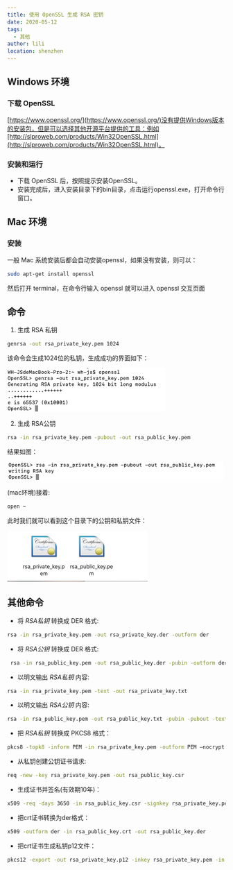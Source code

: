 ```yaml
---
title: 使用 OpenSSL 生成 RSA 密钥
date: 2020-05-12
tags:
  - 其他
author: lili
location: shenzhen
---
```


## Windows 环境

### 下载 OpenSSL

[https://www.openssl.org/](https://www.openssl.org/)没有提供Windows版本的安装包，但是可以选择其他开源平台提供的工具：例如[http://slproweb.com/products/Win32OpenSSL.html](http://slproweb.com/products/Win32OpenSSL.html)。

### 安装和运行

- 下载 OpenSSL 后，按照提示安装OpenSSL。
- 安装完成后，进入安装目录下的bin目录，点击运行openssl.exe，打开命令行窗口。


## Mac 环境

### 安装

一般 Mac 系统安装后都会自动安装openssl，如果没有安装，则可以：

```sh
sudo apt-get install openssl
```

然后打开 terminal，在命令行输入 openssl 就可以进入 openssl 交互页面

## 命令

1. 生成 RSA 私钥

```sh
genrsa -out rsa_private_key.pem 1024
```

该命令会生成1024位的私钥，生成成功的界面如下：

![image from dependency](../../.vuepress/public/images/openssl-rsa/01.png)

2. 生成 RSA公钥

```sh
rsa -in rsa_private_key.pem -pubout -out rsa_public_key.pem
```

结果如图：

![image from dependency](../../.vuepress/public/images/openssl-rsa/02.png)

(mac环境)接着:

```sh
open ~
```

此时我们就可以看到这个目录下的公钥和私钥文件：

![image from dependency](../../.vuepress/public/images/openssl-rsa/03.png)

## 其他命令

- 将 *RSA私钥* 转换成 DER 格式:

```sh
rsa -in rsa_private_key.pem -out rsa_private_key.der -outform der
```

- 将 *RSA公钥* 转换成 DER 格式:

```sh
 rsa -in rsa_public_key.pem -out rsa_public_key.der -pubin -outform der
```

- 以明文输出 *RSA私钥* 内容:

```sh
rsa -in rsa_private_key.pem -text -out rsa_private_key.txt
```

- 以明文输出 *RSA公钥* 内容:

```sh
rsa -in rsa_public_key.pem -out rsa_public_key.txt -pubin -pubout -text
```

- 把 *RSA私钥* 转换成 PKCS8 格式：

```sh
pkcs8 -topk8 -inform PEM -in rsa_private_key.pem -outform PEM –nocrypt
```

- 从私钥创建公钥证书请求:

```sh
req -new -key rsa_private_key.pem -out rsa_public_key.csr
```

- 生成证书并签名(有效期10年)：

```sh
x509 -req -days 3650 -in rsa_public_key.csr -signkey rsa_private_key.pem -out rsa_public_key.crt
```

- 把crt证书转换为der格式：

```sh
x509 -outform der -in rsa_public_key.crt -out rsa_public_key.der
```

- 把crt证书生成私钥p12文件：

```sh
pkcs12 -export -out rsa_private_key.p12 -inkey rsa_private_key.pem -in rsa_public_key.crt
```
